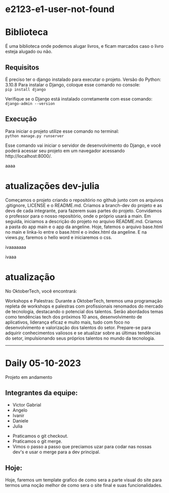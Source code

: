 # e2123-e1-user-not-found

# Biblioteca

É uma biblioteca onde podemos alugar livros, e ficam marcados caso o livro esteja alugado ou não.

## Requisitos
É preciso ter o django instalado para executar o projeto.
Versão do Python: 3.10.8
Para instalar o Django, coloque esse comando no console:  
    ``` pip install django ```  
  
Verifique se o Django está instalado corretamente com esse comando:  
    ``` django-admin --version   ```  


## Execução
Para iniciar o projeto utilize esse comando no terminal:  
    ``` python manage.py runserver ```  
  
Esse comando vai iniciar  o servidor de desenvolvimento do Django, e você poderá acessar seu projeto em um navegador acessando http://localhost:8000/.

aaaa
# atualizações dev-julia
Começamos o projeto criando o repositório no github junto com os arquivos .gitignore, LICENSE e o README.md. Criamos a branch-dev do projeto e as devs de cada integrante, para fazerem suas partes do projeto. Convidamos o professor para o nosso repositório, onde o próprio usará a main. Em seguida, iniciamos a descrição do projeto no arquivo README.md. Criamos a pasta do app main e o app da angeline. Hoje, fatemos o arquivo base.html no main e linka-lo entre o base.html e o index.html da angeline. E na views.py, faremos o hello word e iniciaremos o css.

ivaaaaaaa

ivaaa
# atualização 
No OktoberTech, você encontrará:

Workshops e Palestras: Durante a OktoberTech, teremos uma programação repleta de workshops e palestras com profissionais renomados do mercado de tecnologia, destacando o potencial dos talentos. Serão abordados temas como tendências tech dos próximos 10 anos, desenvolvimento de aplicativos, liderança eficaz e muito mais, tudo com foco no desenvolvimento e valorização dos talentos do setor. Prepare-se para adquirir conhecimentos valiosos e se atualizar sobre as últimas tendências do setor, impulsionando seus próprios talentos no mundo da tecnologia.

--------------------------------------------------------------------------------------  
# Daily 05-10-2023  
 
Projeto em andamento  

## Integrantes da equipe:
- Victor Gabrial
- Angelo
- Ivanir
- Daniele
- Julia

* Praticamos o git checkout.
* Praticamos o git merge.
* Vimos o passo a passo que preciamos uzar para codar nas nossas dev's e usar o merge para a dev principal.
 ## Hoje:
 Hoje, faremos um template grafico de como sera a parte visual do site para termos uma noção melhor de como sera o site final e suas funcionalidades.

